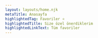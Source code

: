 ```yaml
---
layout: layouts/home.njk
metaTitle: Anasayfa
highlightedTag: Favoriler ⭐
highlightedTitle: Size özel önerdiklerim
highlightedLinkText: Tüm favoriler
---
```


